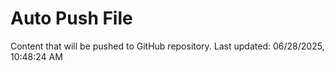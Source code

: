 # Auto Push File

Content that will be pushed to GitHub repository.
Last updated: 06/28/2025, 10:48:24 AM